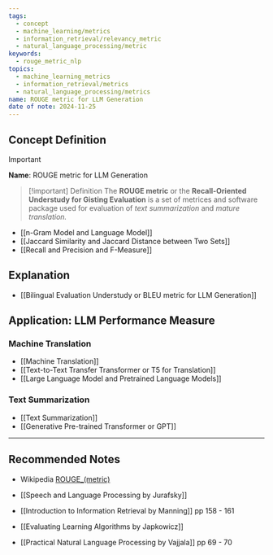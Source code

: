 ```yaml
---
tags:
  - concept
  - machine_learning/metrics
  - information_retrieval/relevancy_metric
  - natural_language_processing/metric
keywords:
  - rouge_metric_nlp
topics:
  - machine_learning_metrics
  - information_retrieval/metrics
  - natural_language_processing/metrics
name: ROUGE metric for LLM Generation
date of note: 2024-11-25
---
```

## Concept Definition

>[!important]
>**Name**: ROUGE metric for LLM Generation

>[!important] Definition
>The **ROUGE metric** or the **Recall-Oriented Understudy for Gisting Evaluation** is a set of metrices and software package used for evaluation of *text summarization* and *mature translation.*


- [[n-Gram Model and Language Model]]
- [[Jaccard Similarity and Jaccard Distance between Two Sets]]
- [[Recall and Precision and F-Measure]]


## Explanation


- [[Bilingual Evaluation Understudy or BLEU metric for LLM Generation]]


## Application: LLM Performance Measure


### Machine Translation

- [[Machine Translation]]
- [[Text-to-Text Transfer Transformer or T5 for Translation]]
- [[Large Language Model and Pretrained Language Models]]

### Text Summarization

- [[Text Summarization]]
- [[Generative Pre-trained Transformer or GPT]]



-----------
##  Recommended Notes



- Wikipedia [ROUGE_(metric)](https://en.wikipedia.org/wiki/ROUGE_(metric))

- [[Speech and Language Processing by Jurafsky]]
- [[Introduction to Information Retrieval by Manning]] pp 158 - 161
- [[Evaluating Learning Algorithms by Japkowicz]]

- [[Practical Natural Language Processing by Vajjala]] pp 69 - 70